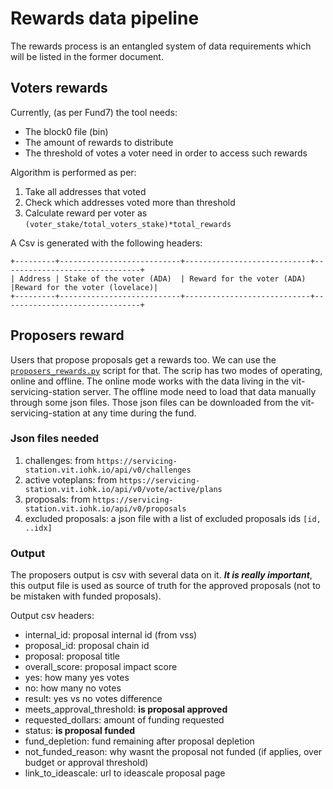 # Rewards data pipeline

The rewards process is an entangled system of data requirements which will 
be listed in the former document.


## Voters rewards

Currently, (as per Fund7) the tool needs:

* The block0 file (bin)
* The amount of rewards to distribute
* The threshold of votes a voter need in order to access such rewards


Algorithm is performed as per:

1. Take all addresses that voted
2. Check which addresses voted more than threshold
3. Calculate reward per voter as `(voter_stake/total_voters_stake)*total_rewards`

A Csv is generated with the following headers:


```
+---------+---------------------------+----------------------------+-------------------------------+
| Address | Stake of the voter (ADA)  | Reward for the voter (ADA) |Reward for the voter (lovelace)|
+---------+---------------------------+----------------------------+-------------------------------+
```

## Proposers reward

Users that propose proposals get a rewards too. We can use the [`proposers_rewards.py`](https://github.com/input-output-hk/catalyst-toolbox#calculate-proposers-rewards) script for that.
The scrip has two modes of operating, online and offline. 
The online mode works with the data living in the vit-servicing-station server.
The offline mode need to load that data manually through some json files. 
Those json files can be downloaded from the vit-servicing-station at any time during the fund.

### Json files needed
1. challenges: from `https://servicing-station.vit.iohk.io/api/v0/challenges`
2. active voteplans: from `https://servicing-station.vit.iohk.io/api/v0/vote/active/plans`
3. proposals: from `https://servicing-station.vit.iohk.io/api/v0/proposals`
4. excluded proposals: a json file with a list of excluded proposals ids `[id, ..idx]`

### Output

The proposers output is csv with several data on it. 
***It is really important***, this output file is used as source of truth for the approved proposals 
(not to be mistaken with funded proposals).

Output csv headers:
* internal_id: proposal internal id (from vss)
* proposal_id: proposal chain id
* proposal: proposal title
* overall_score: proposal impact score
* yes: how many yes votes
* no: how many no votes
* result: yes vs no votes difference
* meets_approval_threshold: **is proposal approved**
* requested_dollars: amount of funding requested
* status: **is proposal funded**
* fund_depletion: fund remaining after proposal depletion
* not_funded_reason: why wasnt the proposal not funded (if applies, over budget or approval threshold)
* link_to_ideascale: url to ideascale proposal page